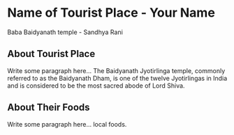 # Name of Tourist Place - Your Name
Baba Baidyanath temple - Sandhya Rani
## About Tourist Place 
Write some paragraph here...
The Baidyanath Jyotirlinga temple, commonly referred to as the Baidyanath Dham, is one of the twelve Jyotirlingas in India and is considered to be the most sacred abode of Lord Shiva.
## About Their Foods
Write some paragraph here...
local foods.

